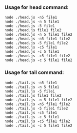   ### Usage for head command:
  ```node ./head.js file1
  node ./head.js -n5 file1
  node ./head.js -n 5 file1
  node ./head.js -5 file1
  node ./head.js file1 file2
  node ./head.js -n 5 file1 file2
  node ./head.js -n5 file1 file2
  node ./head.js -5 file1 file2 
  node ./head.js -c5 file1
  node ./head.js -c 5 file1
  node ./head.js -c5 file1 file2
  node ./head.js -c 5 file1 file2
  ```
  ### Usage for tail command:
  ```node ./tail.js file1
  node ./tail.js -n5 file1
  node ./tail.js -n 5 file1
  node ./tail.js -5 file1
  node ./tail.js file1 file2
  node ./tail.js -n 5 file1 file2
  node ./tail.js -n5 file1 file2
  node ./tail.js -5 file1 file2 
  node ./tail.js -c5 file1
  node ./tail.js -c 5 file1
  node ./tail.js -c5 file1 file2
  node ./tail.js -c 5 file1 file2
  ```

